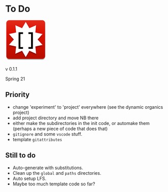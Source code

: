 # To Do

![](icon.png)

v 0.1.1

Spring 21
## Priority

- change 'experiment' to 'project' everywhere (see the dynamic organics project)
- add project directory and move NB there
- either make the subdirectories in the init code, or automake them (perhaps a new piece of code that does that)
- `gitignore` and some `vscode` stuff.
- template `gitattributes`

## Still to do

- Auto-generate with substitutions.
- Clean up the `global` and `paths` directories.
- Auto setup LFS.
- Maybe too much template code so far?
